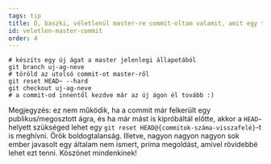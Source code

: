 ```yaml
---
tags: tip
title: Ó, baszki, véletlenül master-re commit-oltam valamit, amit egy teljesen új ágra kellett volna!
id: veletlen-master-commit
order: 4
---
```


```git
# készíts egy új ágat a master jelenlegi állapotából
git branch uj-ag-neve
# töröld az utolsó commit-ot master-ről
git reset HEAD~ --hard
git checkout uj-ag-neve
# a commit-od innentől kezdve már az új ágon él tovább :)
```

Megjegyzés: ez nem működik, ha a commit már felkerült egy publikus/megosztott ágra, és ha már mást is kipróbáltál előtte, akkor a `HEAD~` helyett szükséged lehet egy `git reset HEAD@{commitok-száma-visszafelé}`-t is meghívni. Örök boldogtalanság. Illetve, nagyon nagyon nagyon sok ember javasolt egy általam nem ismert, príma megoldást, amivel rövidebbé lehet ezt tenni. Köszönet mindenkinek!